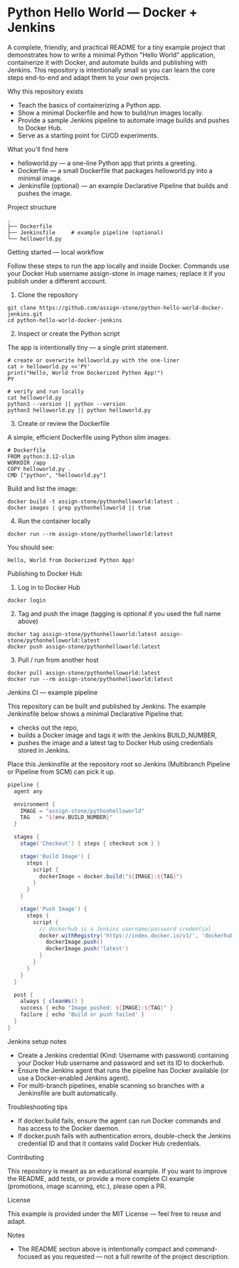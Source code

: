 # Python Hello World — Docker + Jenkins

A complete, friendly, and practical README for a tiny example project that demonstrates how to write a minimal Python "Hello World" application, containerize it with Docker, and automate builds and publishing with Jenkins. This repository is intentionally small so you can learn the core steps end-to-end and adapt them to your own projects.

Why this repository exists

- Teach the basics of containerizing a Python app.
- Show a minimal Dockerfile and how to build/run images locally.
- Provide a sample Jenkins pipeline to automate image builds and pushes to Docker Hub.
- Serve as a starting point for CI/CD experiments.

What you'll find here

- helloworld.py — a one-line Python app that prints a greeting.
- Dockerfile — a small Dockerfile that packages helloworld.py into a minimal image.
- Jenkinsfile (optional) — an example Declarative Pipeline that builds and pushes the image.

Project structure

```
.
├── Dockerfile
├── Jenkinsfile     # example pipeline (optional)
└── helloworld.py
```

Getting started — local workflow

Follow these steps to run the app locally and inside Docker. Commands use your Docker Hub username assign-stone in image names; replace it if you publish under a different account.

1. Clone the repository

```
git clone https://github.com/assign-stone/python-hello-world-docker-jenkins.git
cd python-hello-world-docker-jenkins
```

2. Inspect or create the Python script

The app is intentionally tiny — a single print statement.

```
# create or overwrite helloworld.py with the one-liner
cat > helloworld.py <<'PY'
print("Hello, World from Dockerized Python App!")
PY

# verify and run locally
cat helloworld.py
python3 --version || python --version
python3 helloworld.py || python helloworld.py
```

3. Create or review the Dockerfile

A simple, efficient Dockerfile using Python slim images:

```
# Dockerfile
FROM python:3.12-slim
WORKDIR /app
COPY helloworld.py .
CMD ["python", "helloworld.py"]
```

Build and list the image:

```
docker build -t assign-stone/pythonhelloworld:latest .
docker images | grep pythonhelloworld || true
```

4. Run the container locally

```
docker run --rm assign-stone/pythonhelloworld:latest
```

You should see:

```
Hello, World from Dockerized Python App!
```

Publishing to Docker Hub

1. Log in to Docker Hub

```
docker login
```

2. Tag and push the image (tagging is optional if you used the full name above)

```
docker tag assign-stone/pythonhelloworld:latest assign-stone/pythonhelloworld:latest
docker push assign-stone/pythonhelloworld:latest
```

3. Pull / run from another host

```
docker pull assign-stone/pythonhelloworld:latest
docker run --rm assign-stone/pythonhelloworld:latest
```

Jenkins CI — example pipeline

This repository can be built and published by Jenkins. The example Jenkinsfile below shows a minimal Declarative Pipeline that:

- checks out the repo,
- builds a Docker image and tags it with the Jenkins BUILD_NUMBER,
- pushes the image and a latest tag to Docker Hub using credentials stored in Jenkins.

Place this Jenkinsfile at the repository root so Jenkins (Multibranch Pipeline or Pipeline from SCM) can pick it up.

```groovy
pipeline {
  agent any

  environment {
    IMAGE = "assign-stone/pythonhelloworld"
    TAG   = "${env.BUILD_NUMBER}"
  }

  stages {
    stage('Checkout') { steps { checkout scm } }

    stage('Build Image') {
      steps {
        script {
          dockerImage = docker.build("${IMAGE}:${TAG}")
        }
      }
    }

    stage('Push Image') {
      steps {
        script {
          // dockerhub is a Jenkins username/password credential
          docker.withRegistry('https://index.docker.io/v1/', 'dockerhub') {
            dockerImage.push()
            dockerImage.push('latest')
          }
        }
      }
    }
  }

  post {
    always { cleanWs() }
    success { echo "Image pushed: ${IMAGE}:${TAG}" }
    failure { echo 'Build or push failed' }
  }
}
```

Jenkins setup notes

- Create a Jenkins credential (Kind: Username with password) containing your Docker Hub username and password and set its ID to dockerhub.
- Ensure the Jenkins agent that runs the pipeline has Docker available (or use a Docker-enabled Jenkins agent).
- For multi-branch pipelines, enable scanning so branches with a Jenkinsfile are built automatically.

Troubleshooting tips

- If docker.build fails, ensure the agent can run Docker commands and has access to the Docker daemon.
- If docker.push fails with authentication errors, double-check the Jenkins credential ID and that it contains valid Docker Hub credentials.

Contributing

This repository is meant as an educational example. If you want to improve the README, add tests, or provide a more complete CI example (promotions, image scanning, etc.), please open a PR.

License

This example is provided under the MIT License — feel free to reuse and adapt.

Notes

- The README section above is intentionally compact and command-focused as you requested — not a full rewrite of the project description.
